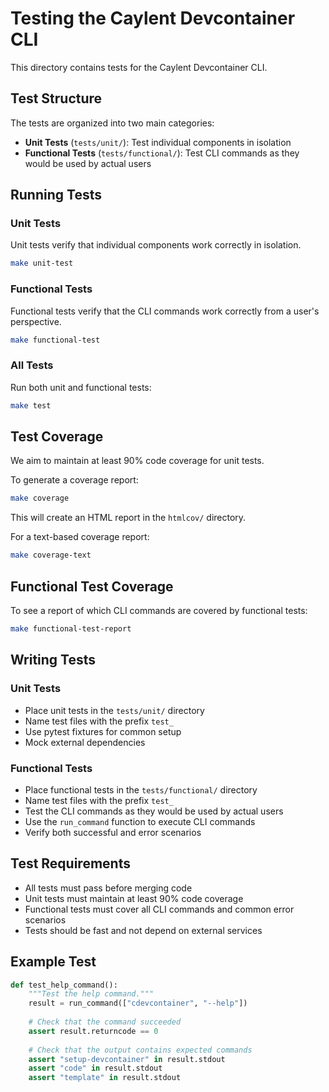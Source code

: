 # Testing the Caylent Devcontainer CLI

This directory contains tests for the Caylent Devcontainer CLI.

## Test Structure

The tests are organized into two main categories:

- **Unit Tests** (`tests/unit/`): Test individual components in isolation
- **Functional Tests** (`tests/functional/`): Test CLI commands as they would be used by actual users

## Running Tests

### Unit Tests

Unit tests verify that individual components work correctly in isolation.

```bash
make unit-test
```

### Functional Tests

Functional tests verify that the CLI commands work correctly from a user's perspective.

```bash
make functional-test
```

### All Tests

Run both unit and functional tests:

```bash
make test
```

## Test Coverage

We aim to maintain at least 90% code coverage for unit tests.

To generate a coverage report:

```bash
make coverage
```

This will create an HTML report in the `htmlcov/` directory.

For a text-based coverage report:

```bash
make coverage-text
```

## Functional Test Coverage

To see a report of which CLI commands are covered by functional tests:

```bash
make functional-test-report
```

## Writing Tests

### Unit Tests

- Place unit tests in the `tests/unit/` directory
- Name test files with the prefix `test_`
- Use pytest fixtures for common setup
- Mock external dependencies

### Functional Tests

- Place functional tests in the `tests/functional/` directory
- Name test files with the prefix `test_`
- Test the CLI commands as they would be used by actual users
- Use the `run_command` function to execute CLI commands
- Verify both successful and error scenarios

## Test Requirements

- All tests must pass before merging code
- Unit tests must maintain at least 90% code coverage
- Functional tests must cover all CLI commands and common error scenarios
- Tests should be fast and not depend on external services

## Example Test

```python
def test_help_command():
    """Test the help command."""
    result = run_command(["cdevcontainer", "--help"])
    
    # Check that the command succeeded
    assert result.returncode == 0
    
    # Check that the output contains expected commands
    assert "setup-devcontainer" in result.stdout
    assert "code" in result.stdout
    assert "template" in result.stdout
```